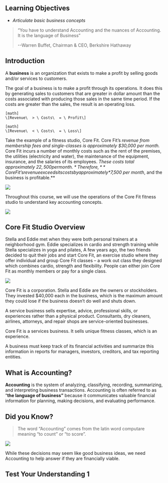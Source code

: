 ## Learning Objectives

  - *Articulate basic business concepts*

> “You have to understand Accounting and the nuances of Accounting. It is the language of Business”
> 
> \--Warren Buffet, Chairman & CEO, Berkshire Hathaway

## Introduction

A **business** is an organization that exists to make a profit by selling goods and/or services to customers.

The goal of a business is to make a profit through its operations. It does this by generating sales to customers that are greater in dollar amount than the costs associated with producing those sales in the same time period. If the costs are greater than the sales, the result is an operating loss.


```
[math]
\[Revenue\  > \ Costs\  = \ Profit\]
```


```
[math]
\[Revenue\  < \ Costs\  = \ Loss\]
```

Take the example of a fitness studio, Core Fit. Core Fit’s *revenue from membership fees and single-classes is approximately $30,000 per month.* Core Fit incurs a number of monthly costs such as the rent of the premises, the utilities (electricity and water), the maintenance of the equipment, insurance, and the salaries of its employees. *These costs total approximately $22,500 per month.* Therefore, **Core Fit’s revenue exceeds its costs by approximately *$7,500 per month*, and the business is profitable.**

![](./Chapter_1_Introduction_to_business_and_accounting_concepts/media/01_BusinessConcepts/image1.png)

Throughout this course, we will use the operations of the Core Fit fitness studio to understand key accounting concepts.

![](./Chapter_1_Introduction_to_business_and_accounting_concepts/media/01_BusinessConcepts/image2.png)

## Core Fit Studio Overview

Stella and Eddie met when they were both personal trainers at a neighborhood gym. Eddie specializes in cardio and strength training while Stella specializes in yoga and pilates, A few years ago, the two friends decided to quit their jobs and start Core Fit, an exercise studio where they offer individual and group Core Fit classes – a work out class they designed which combines cardio, strength and flexibility. People can either join Core Fit as monthly members or pay for a single class.

![](./Chapter_1_Introduction_to_business_and_accounting_concepts/media/01_BusinessConcepts/image3.png)

Core Fit is a corporation. Stella and Eddie are the owners or stockholders. They invested $40,000 each in the business, which is the maximum amount they could lose if the business doesn’t do well and shuts down.

A service business sells expertise, advice, professional skills, or experiences rather than a physical product. Consultants, dry cleaners, airlines, attorneys, and repair shops are service-oriented businesses.

Core Fit is a services business. It sells unique fitness classes, which is an experience.

A business must keep track of its financial activities and summarize this information in reports for managers, investors, creditors, and tax reporting entities.

## What is Accounting?

**Accounting** is the system of analyzing, classifying, recording, summarizing, and interpreting business transactions. Accounting is often referred to as “**the language of business”** because it communicates valuable financial information for planning, making decisions, and evaluating performance.

## Did you Know?

> The word “Accounting” comes from the latin word computare meaning “to count” or “to score”.

![](./Chapter_1_Introduction_to_business_and_accounting_concepts/media/01_BusinessConcepts/image4.png)

While these decisions may seem like good business ideas, we need Accounting to help answer if they are financially viable.

## Test Your Understanding 1

